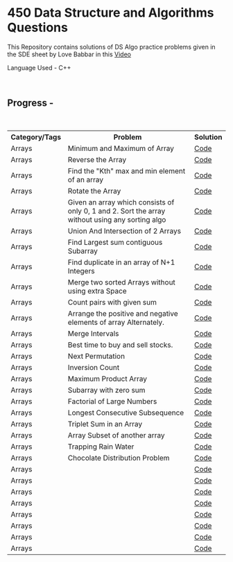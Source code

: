 # 450 Data Structure and Algorithms Questions 
<p>This Repository contains solutions of DS Algo practice problems given in the SDE sheet by Love Babbar in this <a href="https://www.youtube.com/watch?v=4iFALQ1ACdA&ab_channel=LoveBabbar" target="_blank">Video</a></p>
<p>Language Used - C++</p></br>
<h2>Progress -</h2></br>
<table>
  <tr>
    <th>Category/Tags</th>
    <th>Problem</th>
    <th>Solution</th>
  </tr>
  <tr>
    <td>Arrays</td>
    <td>Minimum and Maximum of Array</td>
    <td><a href="https://github.com/Aditya20kul/450-DSA-questions/blob/master/Arrays/min_and_max_ele.cpp">Code</a></td>
  </tr>
  <tr>
    <td>Arrays</td>
    <td>Reverse the Array</td>
    <td><a href="https://github.com/Aditya20kul/450-DSA-questions/blob/master/Arrays/reverse-array.cpp">Code</a></td>
  </tr>
  <tr>
    <td>Arrays</td>
    <td>Find the "Kth" max and min element of an array </td>
    <td><a href="">Code</a></td>
  </tr>
  <tr>
    <td>Arrays</td>
    <td>Rotate the Array</td>
    <td><a href="https://github.com/Aditya20kul/450-DSA-questions/blob/master/Arrays/rotate_array.cpp">Code</a></td>
  </tr>
    <tr>
    <td>Arrays</td>
    <td>Given an array which consists of only 0, 1 and 2. Sort the array without using any sorting algo</td>
    <td><a href="https://github.com/Aditya20kul/450-DSA-questions/blob/master/Arrays/sort-0-1-2.cpp">Code</a></td>
  </tr>
  <tr>
    <td>Arrays</td>
    <td>Union And Intersection of 2 Arrays</td> 
    <td><a href="https://github.com/Aditya20kul/450-DSA-questions/blob/master/Arrays/union_and_Intersection.cpp">Code</a></td>
  </tr>
  <tr>
    <td>Arrays</td>
    <td>Find Largest sum contiguous Subarray</td>
    <td><a href="https://github.com/Aditya20kul/450-DSA-questions/blob/master/Arrays/kadane.cpp">Code</a></td>
  </tr>
  <tr>
    <td>Arrays</td>
    <td>Find duplicate in an array of N+1 Integers</td>
    <td><a href="https://github.com/Aditya20kul/450-DSA-questions/blob/master/Arrays/find_duplicate.cpp">Code</a></td>
  </tr>
  <tr>
    <td>Arrays</td>
    <td>Merge two sorted Arrays without using extra Space</td>
    <td><a href="https://github.com/Aditya20kul/450-DSA-questions/blob/master/Arrays/merge_two_sorted_arrays.cpp">Code</a></td>
  </tr>
  <tr>
    <td>Arrays</td>
    <td>Count pairs with given sum</td>
    <td><a href="https://github.com/Aditya20kul/450-DSA-questions/blob/master/Arrays/count_pairs_with_given_sum.cpp">Code</a></td>
  </tr>
  <tr>
    <td>Arrays</td>
    <td>Arrange the positive and negative elements of array Alternately.</td>
    <td><a href="https://github.com/Aditya20kul/450-DSA-questions/blob/master/Arrays/alternate_arrange.cpp">Code</a></td>
  </tr>
  <tr>
    <td>Arrays</td>
    <td>Merge Intervals</td>
    <td><a href="https://github.com/Aditya20kul/450-DSA-questions/blob/master/Arrays/merge_Intervals.cpp">Code</a></td>
  </tr>
  <tr>
    <td>Arrays</td>
    <td>Best time to buy and sell stocks.</td>
    <td><a href="https://github.com/Aditya20kul/450-DSA-questions/blob/master/Arrays/stocks.cpp">Code</a></td>
  </tr>
  <tr>
    <td>Arrays</td>
    <td>Next Permutation</td>
    <td><a href="https://github.com/Aditya20kul/450-DSA-questions/blob/master/Arrays/next_permutation.cpp">Code</a></td>
  </tr>
  <tr>
    <td>Arrays</td>
    <td>Inversion Count</td>
    <td><a href="https://github.com/Aditya20kul/450-DSA-questions/blob/master/Arrays/count_inversion.cpp">Code</a></td>
  </tr>
  <tr>
    <td>Arrays</td>
    <td>Maximum Product Array</td>
    <td><a href="https://github.com/Aditya20kul/450-DSA-questions/blob/master/Arrays/max_product_arr.cpp">Code</a></td>
  </tr>
  <tr>
    <td>Arrays</td>
    <td> Subarray with zero sum</td>
    <td><a href="https://github.com/Aditya20kul/450-DSA-questions/blob/master/Arrays/zero_subarr.cpp">Code</a></td>
  </tr>
  <tr>
    <td>Arrays</td>
    <td>Factorial of Large Numbers</td>
    <td><a href="https://github.com/Aditya20kul/450-DSA-questions/blob/master/Arrays/big_factorial.cpp">Code</a></td>
  </tr>
  <tr>
    <td>Arrays</td>
    <td>Longest Consecutive Subsequence</td>
    <td><a href="https://github.com/Aditya20kul/450-DSA-questions/blob/master/Arrays/lcs_arr.cpp">Code</a></td>
  </tr>
  <tr>
    <td>Arrays</td>
    <td>Triplet Sum in an Array</td>
    <td><a href="https://github.com/Aditya20kul/450-DSA-questions/blob/master/Arrays/triplet_sum.cpp">Code</a></td>
  </tr>
  <tr>
    <td>Arrays</td>
    <td>Array Subset of another array</td>
    <td><a href="https://github.com/Aditya20kul/450-DSA-questions/blob/master/Arrays/arr_subset.cpp">Code</a></td>
  </tr>
  <tr>
    <td>Arrays</td>
    <td>Trapping Rain Water</td>
    <td><a href="https://github.com/Aditya20kul/450-DSA-questions/blob/master/Arrays/trappingRW.cpp">Code</a></td>
  </tr>
  <tr>
    <td>Arrays</td>
    <td>Chocolate Distribution Problem</td>
    <td><a href="https://github.com/Aditya20kul/450-DSA-questions/blob/master/Arrays/chocolate_dis.cpp">Code</a></td>
  </tr>
  <tr>
    <td>Arrays</td>
    <td></td>
    <td><a href="">Code</a></td>
  </tr>
  <tr>
    <td>Arrays</td>
    <td></td>
    <td><a href="">Code</a></td>
  </tr>
  <tr>
    <td>Arrays</td>
    <td></td>
    <td><a href="">Code</a></td>
  </tr>
  <tr>
    <td>Arrays</td>
    <td></td>
    <td><a href="">Code</a></td>
  </tr>
  <tr>
    <td>Arrays</td>
    <td></td>
    <td><a href="">Code</a></td>
  </tr>
  <tr>
    <td>Arrays</td>
    <td></td>
    <td><a href="">Code</a></td>
  </tr>
  <tr>
    <td>Arrays</td>
    <td></td>
    <td><a href="">Code</a></td>
  </tr>
  <tr>
    <td>Arrays</td>
    <td></td>
    <td><a href="">Code</a></td>
  </tr>

</table>

